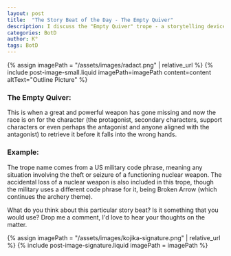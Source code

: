```yaml
---
layout: post
title:  "The Story Beat of the Day - The Empty Quiver"
description: I discuss the "Empty Quiver" trope - a storytelling device where characters race to recover a missing powerful weapon before it falls into the wrong hands. Originally a US military code for missing nuclear weapons, this plot device creates instant tension and urgency in narratives. Whether it's the protagonist or antagonist pursuing the weapon, this story beat drives action and raises dramatic stakes.
categories: BotD
author: K°
tags: BotD
---
```


<div>
{% assign imagePath = "/assets/images/radact.png" | relative_url %}
{% include post-image-small.liquid imagePath=imagePath content=content 
altText="Outline Picture" %}
</div>

### The Empty Quiver:
This is when a great and powerful weapon has gone missing and now the race is on for the character (the protagonist, secondary characters, support characters or even perhaps the antagonist and anyone aligned with the antagonist) to retrieve it before it falls into the wrong hands.

### Example:
The trope name comes from a US military code phrase, meaning any situation involving the theft or seizure of a functioning nuclear weapon. The accidental loss of a nuclear weapon is also included in this trope, though the military uses a different code phrase for it, being Broken Arrow (which continues the archery theme).

What do you think about this particular story beat? Is it something that you would use? Drop me a comment, I'd love to hear your thoughts on the matter.

<!-- signature -->
{% assign imagePath = "/assets/images/kojika-signature.png" | relative_url %}
{% include post-image-signature.liquid imagePath = imagePath %}